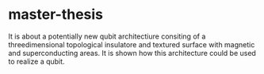 # master-thesis
It is about a potentially new qubit architectiure consiting of a threedimensional topological insulatore and textured surface with magnetic and superconducting areas. It is shown how this architecture could be used to realize a qubit.
